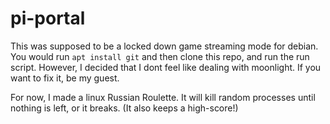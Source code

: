 # pi-portal

This was supposed to be a locked down game streaming mode for debian. You would run `apt install git` and then clone this repo, and run the run script. However, I decided that I dont feel like dealing with moonlight. If you want to fix it, be my guest.

For now, I made a linux Russian Roulette. It will kill random processes until nothing is left, or it breaks. (It also keeps a high-score!)
